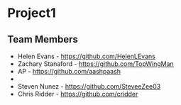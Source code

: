 # Project1
## Team Members
- Helen Evans - https://github.com/HelenLEvans
- Zachary Stanaford - https://github.com/TopWingMan
- AP - https://github.com/aashpaash
- 
- Steven Nunez - https://github.com/SteveeZee03
- Chris Ridder -  https://github.com/cridder
